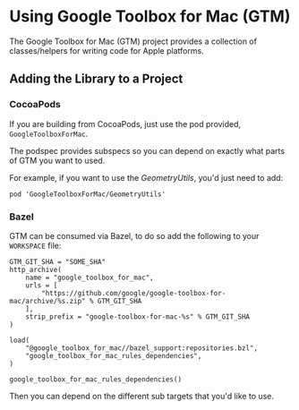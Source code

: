 # Using Google Toolbox for Mac (GTM)

The Google Toolbox for Mac (GTM) project provides a collection of classes/helpers
for writing code for Apple platforms.

## Adding the Library to a Project

### CocoaPods

If you are building from CocoaPods, just use the pod provided, `GoogleToolboxForMac`.

The podspec provides subspecs so you can depend on exactly what parts of GTM you want
to used.

For example, if you want to use the _GeometryUtils_, you'd just need to add:

```
pod 'GoogleToolboxForMac/GeometryUtils'
```

### Bazel

GTM can be consumed via Bazel, to do so add the following to your `WORKSPACE` file:

```WORKSPACE
GTM_GIT_SHA = "SOME_SHA"
http_archive(
    name = "google_toolbox_for_mac",
    urls = [
        "https://github.com/google/google-toolbox-for-mac/archive/%s.zip" % GTM_GIT_SHA
    ],
    strip_prefix = "google-toolbox-for-mac-%s" % GTM_GIT_SHA
)

load(
    "@google_toolbox_for_mac//bazel_support:repositories.bzl",
    "google_toolbox_for_mac_rules_dependencies",
)

google_toolbox_for_mac_rules_dependencies()

```

Then you can depend on the different sub targets that you'd like to use.
